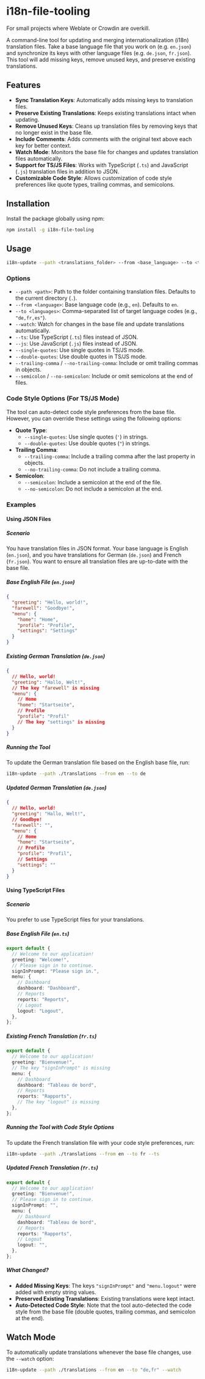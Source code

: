 # i18n-file-tooling

For small projects where Weblate or Crowdin are overkill.

A command-line tool for updating and merging internationalization (i18n) translation files. Take a base language file that you work on (e.g. `en.json`) and synchronize its keys with other language files (e.g. `de.json`, `fr.json`). This tool will add missing keys, remove unused keys, and preserve existing translations.

## Features

- **Sync Translation Keys**: Automatically adds missing keys to translation files.
- **Preserve Existing Translations**: Keeps existing translations intact when updating.
- **Remove Unused Keys**: Cleans up translation files by removing keys that no longer exist in the base file.
- **Include Comments**: Adds comments with the original text above each key for better context.
- **Watch Mode**: Monitors the base file for changes and updates translation files automatically.
- **Support for TS/JS Files**: Works with TypeScript (`.ts`) and JavaScript (`.js`) translation files in addition to JSON.
- **Customizable Code Style**: Allows customization of code style preferences like quote types, trailing commas, and semicolons.

## Installation

Install the package globally using npm:

```bash
npm install -g i18n-file-tooling
```

## Usage

```bash
i18n-update --path <translations_folder> --from <base_language> --to <target_languages> [options]
```

### Options

- `--path <path>`: Path to the folder containing translation files. Defaults to the current directory (`.`).
- `--from <language>`: Base language code (e.g., `en`). Defaults to `en`.
- `--to <languages>`: Comma-separated list of target language codes (e.g., `"de,fr,es"`).
- `--watch`: Watch for changes in the base file and update translations automatically.
- `--ts`: Use TypeScript (`.ts`) files instead of JSON.
- `--js`: Use JavaScript (`.js`) files instead of JSON.
- `--single-quotes`: Use single quotes in TS/JS mode.
- `--double-quotes`: Use double quotes in TS/JS mode.
- `--trailing-comma` / `--no-trailing-comma`: Include or omit trailing commas in objects.
- `--semicolon` / `--no-semicolon`: Include or omit semicolons at the end of files.

### Code Style Options (For TS/JS Mode)

The tool can auto-detect code style preferences from the base file. However, you can override these settings using the following options:

- **Quote Type**:
  - `--single-quotes`: Use single quotes (`'`) in strings.
  - `--double-quotes`: Use double quotes (`"`) in strings.
- **Trailing Comma**:
  - `--trailing-comma`: Include a trailing comma after the last property in objects.
  - `--no-trailing-comma`: Do not include a trailing comma.
- **Semicolon**:
  - `--semicolon`: Include a semicolon at the end of the file.
  - `--no-semicolon`: Do not include a semicolon at the end.

### Examples

#### Using JSON Files

##### Scenario

You have translation files in JSON format. Your base language is English (`en.json`), and you have translations for German (`de.json`) and French (`fr.json`). You want to ensure all translation files are up-to-date with the base file.

##### Base English File (`en.json`)

```json
{
  "greeting": "Hello, world!",
  "farewell": "Goodbye!",
  "menu": {
    "home": "Home",
    "profile": "Profile",
    "settings": "Settings"
  }
}
```

##### Existing German Translation (`de.json`)

```json
{
  // Hello, world!
  "greeting": "Hallo, Welt!",
  // The key "farewell" is missing
  "menu": {
    // Home
    "home": "Startseite",
    // Profile
    "profile": "Profil"
    // The key "settings" is missing
  }
}
```

##### Running the Tool

To update the German translation file based on the English base file, run:

```bash
i18n-update --path ./translations --from en --to de
```

##### Updated German Translation (`de.json`)

```json
{
  // Hello, world!
  "greeting": "Hallo, Welt!",
  // Goodbye!
  "farewell": "",
  "menu": {
    // Home
    "home": "Startseite",
    // Profile
    "profile": "Profil",
    // Settings
    "settings": ""
  }
}
```

#### Using TypeScript Files

##### Scenario

You prefer to use TypeScript files for your translations.

##### Base English File (`en.ts`)

```typescript
export default {
  // Welcome to our application!
  greeting: "Welcome!",
  // Please sign in to continue.
  signInPrompt: "Please sign in.",
  menu: {
    // Dashboard
    dashboard: "Dashboard",
    // Reports
    reports: "Reports",
    // Logout
    logout: "Logout",
  },
};
```

##### Existing French Translation (`fr.ts`)

```typescript
export default {
  // Welcome to our application!
  greeting: "Bienvenue!",
  // The key "signInPrompt" is missing
  menu: {
    // Dashboard
    dashboard: "Tableau de bord",
    // Reports
    reports: "Rapports",
    // The key "logout" is missing
  },
};
```

##### Running the Tool with Code Style Options

To update the French translation file with your code style preferences, run:

```bash
i18n-update --path ./translations --from en --to fr --ts
```

##### Updated French Translation (`fr.ts`)

```typescript
export default {
  // Welcome to our application!
  greeting: "Bienvenue!",
  // Please sign in to continue.
  signInPrompt: "",
  menu: {
    // Dashboard
    dashboard: "Tableau de bord",
    // Reports
    reports: "Rapports",
    // Logout
    logout: "",
  },
};
```

##### What Changed?

- **Added Missing Keys**: The keys `"signInPrompt"` and `"menu.logout"` were added with empty string values.
- **Preserved Existing Translations**: Existing translations were kept intact.
- **Auto-Detected Code Style**: Note that the tool auto-detected the code style from the base file (double quotes, trailing commas, and semicolon at the end).

## Watch Mode

To automatically update translations whenever the base file changes, use the `--watch` option:

```bash
i18n-update --path ./translations --from en --to "de,fr" --watch
```
